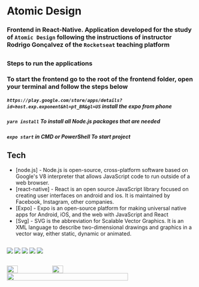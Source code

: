 # Atomic Design
### Frontend in React-Native. Application developed for the study of `Atomic Design` following the instructions of instructor Rodrigo Gonçalvez of the `Rocketseat` teaching platform
##
### Steps to run the applications

### To start the frontend go to the root of the frontend folder, open your terminal and follow the steps below
##### `https://play.google.com/store/apps/details?id=host.exp.exponent&hl=pt_BR&gl=US` install the expo from phone
##### `yarn install` To install all Node.js packages that are needed
##### `expo start` in CMD or PowerShell To start project
##
## Tech
- [node.js] - Node.js is open-source, cross-platform software based on Google's V8 interpreter that allows JavaScript code to run outside of a web browser.
- [react-native] - React is an open source JavaScript library focused on creating user interfaces on android and ios. It is maintained by Facebook, Instagram, other companies.
- [Expo] - Expo is an open-source platform for making universal native apps for Android, iOS, and the web with JavaScript and React
- [Svg] - SVG is the abbreviation for Scalable Vector Graphics. It is an XML language to describe two-dimensional drawings and graphics in a vector way, either static, dynamic or animated.

##

<div>
  <div>
    <img src="https://img.shields.io/badge/Node.js-339933?style=for-the-badge&logo=nodedotjs&logoColor=white">
    <img src="https://img.shields.io/badge/JavaScript-323330?style=for-the-badge&logo=javascript&logoColor=F7DF1E">
    <img src="https://img.shields.io/badge/TypeScript-007ACC?style=for-the-badge&logo=typescript&logoColor=white">
    <img src="https://img.shields.io/badge/React_Native-20232A?style=for-the-badge&logo=react&logoColor=61DAFB">
    <img src="https://img.shields.io/badge/Android-3DDC84?style=for-the-badge&logo=android&logoColor=white">
  </div>
</div>

##
<div style="display:flex;">
	<img src="https://i.imgur.com/hkm84zQ.png" width="24%">
	<img src="https://i.imgur.com/FrLI7pR.png" width="24%">
</div>

<div style="display:flex;">
    <img src="https://i.imgur.com/887Kb5d.png" width="80%">
</div>
